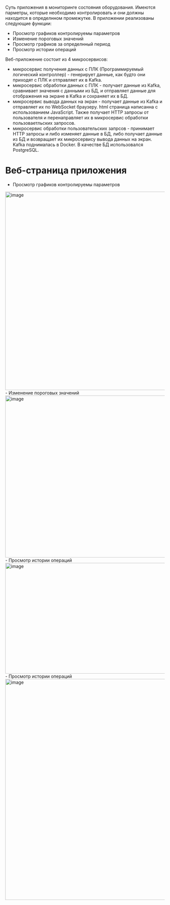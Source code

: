 Суть приложения в мониторинге состояния оборудования. Имеются парметры, которые необходимо контролировать и они должны находится в определнном промежутке.
В приложении реализованы следующие функции:
- Просмотр графиков контролируемы параметров
- Изменение пороговых значений
- Просмотр графиков за определнный период
- Просмотр истории операций

Веб-приложение состоит из 4 микросервисов:
- микросервис получения данных с ПЛК (Программируемый логический контроллер) - генерирует данные, как будто они приходят с ПЛК и отправляет их в Kafka.
- микросервис обработки данных с ПЛК - получает данные из Kafka, сравнивает значения с данными из БД, и отправляет данные для отображения на экране в Kafka и сохраняет их в БД.
- микросервис вывода данных на экран - получает данные из Kafka и отправляет их по WebSocket браузеру. html страница написанна с использованием JavaScript. Также получает HTTP запросы от пользователя и перенаправляет их в микросервис обработки пользоваетльских запросов.
- микросервис обработки пользовательских запрсов - принимает HTTP запросы и либо изменяет данные в БД, либо получает данные из БД и возвращает их микросервису вывода данных на экран.
Kafka поднималась в Docker.
В качестве БД использовался PostgreSQL.
# Веб-страница приложения
- Просмотр графиков контролируемы параметров
<img width="1518" height="626" alt="image" src="https://github.com/user-attachments/assets/b80de133-693d-446b-80a5-a23338369ab6" />
- Изменение пороговых значений
<img width="1004" height="511" alt="image" src="https://github.com/user-attachments/assets/34685948-236a-481a-bb6e-c585f2e5874f" />
- Просмотр истории операций
<img width="1004" height="349" alt="image" src="https://github.com/user-attachments/assets/b9a30f85-6923-40e5-9b5e-49d334314e6e" />
- Просмотр истории операций
<img width="1518" height="697" alt="image" src="https://github.com/user-attachments/assets/0db5bc52-d8be-430b-ba0d-60cb6185b5c5" />

